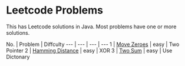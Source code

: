 # Leetcode Problems
This has Leetcode solutions in Java. Most problems have one or more solutions.

No. | Problem | Diffculty
--- | --- | --- | ---
1 |	[Move Zeroes](https://leetcode.com/problems/move-zeroes/description/) | easy | Two Pointer
2 |	[Hamming Distance](https://leetcode.com/problems/hamming-distance/description/) | easy | XOR
3 |	[Two Sum](https://leetcode.com/problems/two-sum/description/) | easy | Use Dictonary

